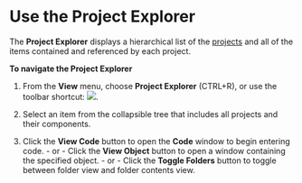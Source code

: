
# Use the Project Explorer

The  **Project Explorer** displays a hierarchical list of the [projects](b8bdf64f-5920-1ae9-16d0-b26d09524a30.md) and all of the items contained and referenced by each project.

 **To navigate the Project Explorer**




1. From the  **View** menu, choose **Project Explorer** (CTRL+R), or use the toolbar shortcut:
![](../images/tbr_pexp_ZA01201722.gif).
    
2. Select an item from the collapsible tree that includes all projects and their components.
    
3. Click the  **View Code** button to open the **Code** window to begin entering code. - or - Click the **View Object** button to open a window containing the specified object. - or - Click the **Toggle Folders** button to toggle between folder view and folder contents view.
    

